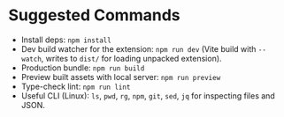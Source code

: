 # Suggested Commands
- Install deps: `npm install`
- Dev build watcher for the extension: `npm run dev` (Vite build with `--watch`, writes to `dist/` for loading unpacked extension).
- Production bundle: `npm run build`
- Preview built assets with local server: `npm run preview`
- Type-check lint: `npm run lint`
- Useful CLI (Linux): `ls`, `pwd`, `rg`, `npm`, `git`, `sed`, `jq` for inspecting files and JSON.
